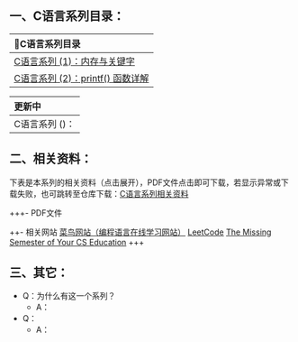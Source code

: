 ## 一、C语言系列目录：

| 📕C语言系列目录 |
| :------ |
|[C语言系列 (1)：内存与关键字](Blogs\C\C语言系列%20(1)：内存与关键字.md) |
|[C语言系列 (2)：printf() 函数详解](Blogs\C\C语言系列%20(1)：内存与关键字.md)|

| 更新中 |
| :------ |
|C语言系列 ()：|

## 二、相关资料：
下表是本系列的相关资料（点击展开），PDF文件点击即可下载，若显示异常或下载失败，也可跳转至仓库下载：[C语言系列相关资料](https://www.writebug.com/code/5d9c82dc-1c03-11ef-a772-0242c0a81018/src/branch/main/%E5%8D%95%E7%89%87%E6%9C%BA/) 

+++- PDF文件

++- 相关网站
[菜鸟网站（编程语言在线学习网站）](https://www.runoob.com/)
[LeetCode](https://leetcode.cn/)
[The Missing Semester of Your CS Education](https://missing.csail.mit.edu/)
+++

## 三、其它：
- Q：为什么有这一个系列？
	- A：
- Q：	
	- A：













